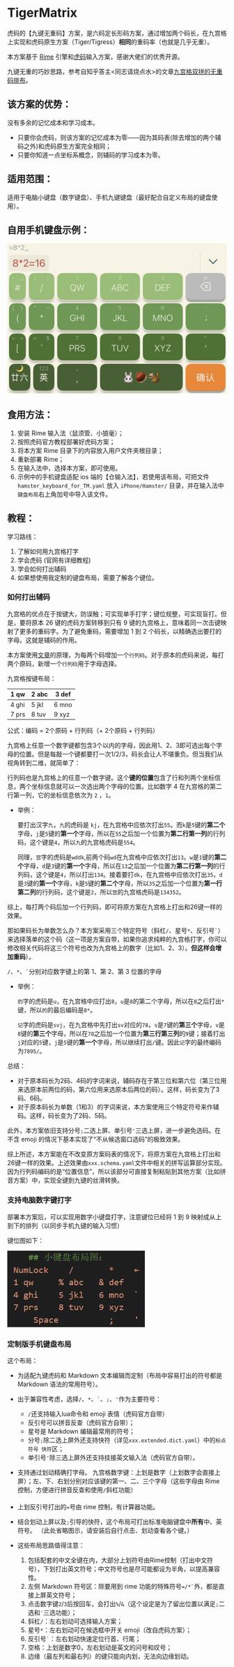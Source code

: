 # TigerMatrix

虎码的【九键无重码】方案，是六码定长形码方案，通过增加两个码长，在九宫格上实现和虎码原生方案（Tiger/Tigress）**相同**的重码率（也就是几乎无重）。

本方案基于 [Rime](https://github.com/rime) 引擎和[虎码](https://tiger-code.com/)输入方案，感谢大佬们的优秀开源。

九键无重的巧妙思路，参考自知乎答主<同志请烧点水>的文章[九宫格双拼的无重码排布](https://zhuanlan.zhihu.com/p/107201990)。

## 该方案的优势：

没有多余的记忆成本和学习成本。

* 只要你会虎码，则该方案的记忆成本为零——因为其码表(除去增加的两个辅码之外)和虎码原生方案完全相同；
* 只要你知道一点坐标系概念，则辅码的学习成本为零。

## 适用范围：

适用于电脑小键盘（数字键盘）、手机九键键盘（最好配合自定义布局的键盘使用）。

## 自用手机键盘示例：

![手机键盘](https://github.com/Rayalizing/TigerMatrix/blob/main/hamster_keyboard_for_TM.jpeg)

## 食用方法：

1. 安装 Rime 输入法（鼠须管、小狼毫）；
2. 按照虎码官方教程部署好虎码方案；
3. 将本方案 Rime 目录下的内容放入用户文件夹根目录；
4. 重新部署 Rime；
5. 在输入法中，选择本方案，即可使用。
6. 示例中的手机键盘适配 ios 端的【仓输入法】，若使用该布局，可把文件 `hamster_keyboard_for_TM.yaml` 放入 `iPhone/Hamster/` 目录，并在输入法中`键盘布局`右上角加号中导入该文件。

## 教程：

学习路线：

1. 了解如何用九宫格打字
2. 学会虎码 (官网有详细教程)
3. 学会如何打出辅码
4. 如果想使用我定制的键盘布局，需要了解各个键位。

### 如何打出辅码

九宫格的优点在于按键大，防误触；可实现单手打字；键位规整，可实现盲打。但是，要将原本 26 键的虎码方案转移到只有 9 键的九宫格上，意味着同一次击键映射了更多的重码字。为了避免重码，需要增加 1 到 2 个码长，以精确选出要打的字母。这就是辅码的作用。

本方案使用[文章](https://zhuanlan.zhihu.com/p/107201990)的原理，为每两个码增加一个`行列码`。对于原本的虎码来说，每打两个原码，新增一个`行列码`用于字母选择。

九宫格按键布局：

| 1 qw  | 2 abc | 3 def |
| ------- | ------- | ------- |
| 4 ghi | 5 jkl | 6 mno |
| 7 prs | 8 tuv | 9 xyz |

公式：编码 = 2个原码 + 行列码（+ 2个原码 + 行列码）

九宫格上任意一个数字键都包含3个以内的字母，因此用1、2、3即可选出每个字母的位置。但是每敲一个键都要打一次1/2/3，码长会让人不堪重负。但当我们从视角转到二维，就简单了：

行列码也是九宫格上的任意一个数字键。这个**键的位置**包含了行和列两个坐标信息，两个坐标信息就可以一次选出两个字母的位置。比如数字 4 在九宫格的第二行第一列，它的坐标信息依次为 `2` ，`1`。

* 举例：

  要打出汉字`九`，`九`的虎码是 `kj`，在九宫格中应依次打出`55`。而`k`是`5`键的**第二个**字母，`j`是`5`键的**第一个**字母，所以在`55`之后加一个位置为**第二行第一列**的行列码，这个键是`4`，所以`九`的九宫格虎码是`554`。

  同理，`宫`字的虎码是`wddk`,前两个码`wd`在九宫格中应依次打出`13`。`w`是`1`键的**第二个**字母，`d`是`3`键的**第一个**字母，所以在`13`之后加一个位置为**第二行第一列**的行列码，这个键是`4`，所以打出`134`。接着要打`dk`，在九宫格中应依次打出`35`，`d`是`3`键的**第一个**字母，`k`是`5`键的**第二个**字母，所以`35`之后加一个位置为**第一行第二列**的行列码，这个键是`2`，所以`宫`的九宫格虎码是`134352`。

综上，每打两个码后加一个行列码，即可将原方案在九宫格上打出和26键一样的效果。

那如果码长为单数怎么办？本方案采用三个特定符号（斜杠`/`、星号`*`、反引号`` ` ``）来选择落单的这个码（这一项是方案自带，如果你追求纯粹的九宫格打字，你可以修改相关代码将这三个符号也改为九宫格上的数字（比如1、2、3）。**但这样会增加重码**）。

`/`、`*`、`` ` ``分别对应数字键上的第 1、第 2、第 3 位置的字母

* 举例：

  `的`字的虎码是`u`，在九宫格中应打出`8`，`u`是`8`的第二个字母，所以在`8`之后打出`*`键，所以`的`的最后编码是`8*`。

  `记`字的虎码是`svj`，在九宫格中先打出`sv`对应的`78`，`s`是`7`键的**第三个**字母，`v`是`8`键的**第三个**字母，所以在`78`之后加一个位置为**第三行第三列**的`9`键；接着打出`j`对应的`5`键，`j`是`5`键的**第一个**字母，所以继续打出`/`键。因此`记`字的最终编码为`7895/`。

总结：

* 对于原本码长为2码、4码的字词来说，辅码存在于第三位和第六位（第三位用来选原本前两位的码，第六位用来选原本后两位的码）。这样，码长变为了3码、6码。
* 对于原本码长为单数（1和3）的字词来说，本方案使用三个特定符号来作辅码。这样，码长变为了2码、5码。

此外，本方案依旧支持分号`;`二选上屏、单引号`'`三选上屏，进一步避免选码。在不含 emoji 的情况下基本实现了“不从候选窗口选码”的极致效果。

综上所述，本方案能在不改变原方案码表的情况下，将原方案在九宫格上打出和26键一样的效果。上述效果由`xxx.schema.yaml`文件中相关的拼写运算部分实现。因为行列码编码的是“位置信息”，所以该部分可直接复制粘贴到其他方案（比如拼音方案）中，实现全键到九键的丝滑转换。

### 支持电脑数字键打字

部署本方案后，可以实现用数字小键盘打字，注意键位已经将 1 到 9 映射成从上到下的排列（以同步手机九键的输入习惯）

键位图如下：

![电脑数字键盘](https://github.com/Rayalizing/TigerMatrix/blob/main/numpad.png)

### 定制版手机键盘布局

这个布局：

* 为适配九键虎码和 Markdown 文本编辑而定制（布局中容易打出的符号都是 Markdown 语法的常用符号）。
* 出于兼容性考虑，选择`/`、`*`、`` ` ``、`;`、`'`作为主要符号：

  * `/`还支持输入lua命令和 emoji 表情（虎码官方自带）
  * 反引号可以拼音反查（虎码官方自带）；
  * 星号是 Markdown 编辑最常用的符号；
  * 分号`;`除二选上屏外还支持快符（详见`xxx.extended.dict.yaml`）中的`标点符号 快符`区；
  * 单引号`'`除三选上屏外还支持挂接英文输入法（虎码官方自带）。
* 支持通过划动精确打字母。
  九宫格数字键：上划是数字（上划数字会直接上屏）；左、下、右划分别对应该键的第一、二、三个字母（这些字母由 Rime 控制，方便进行拼音反查和使用`/`斜杠功能）
* 上划反引号打出的`=`号由 rime 控制，有计算器功能。
* 结合划动上屏以及`;`引导的快符，这个布局可打出标准电脑键盘中**所有**中、英符号。
  （此处省略图示，请安装后自行点击、划动查看各个键。）
* 这些布局思路值得注意：

  1. 包括配套的中文全键在内，大部分上划符号由Rime控制（打出中文符号），下划打出英文符号；中文符号也是尽可能都设为半角，以提高兼容性。
  2. 左侧 Markdown 符号区：除要用到 rime 功能的特殊符号`` =/*` ``外，都是直接上屏英文符号；
  3. 点击数字键`2`/`3`后按回车，会打出`%`/`&`（这个设定是为了留出位置以满足`;`二选和`'`三选功能）；
  4. 斜杠`/`：左右划动可选择输入方案；
  5. 星号`*`：左右划动可在候选框中开关 emoji（改自虎码方案）；
  6. 反引号`` ` ``：左右划动快速定位行首、行尾；
  7. 空格：上划是数字0，左右划动是英文的问号和叹号；
  8. 边缘（最左列和最右列）的键只能向内划，无法向边缘划动。